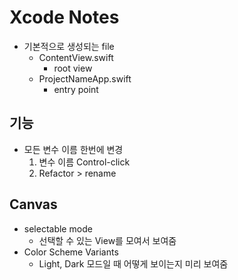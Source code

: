 # Xcode Notes

- 기본적으로 생성되는 file
  - ContentView.swift
    - root view
  - ProjectNameApp.swift
    - entry point

## 기능

- 모든 변수 이름 한번에 변경
  1. 변수 이름 Control-click
  2. Refactor > rename

## Canvas

- selectable mode
  - 선택할 수 있는 View를 모여서 보여줌
- Color Scheme Variants
  - Light, Dark 모드일 때 어떻게 보이는지 미리 보여줌

